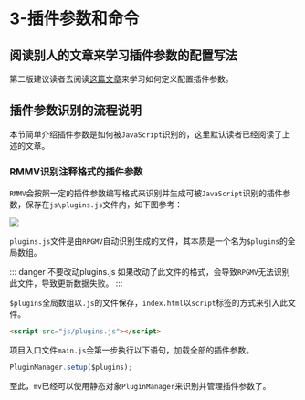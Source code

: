 # 3-插件参数和命令





## 阅读别人的文章来学习插件参数的配置写法
第二版建议读者去阅读[这篇文章](https://www.jianshu.com/p/0bd8b462dac1)来学习如何定义配置插件参数。



## 插件参数识别的流程说明
本节简单介绍插件参数是如何被```JavaScript```识别的，这里默认读者已经阅读了上述的文章。


### RMMV识别注释格式的插件参数
```RMMV```会按照一定的插件参数编写格式来识别并生成可被```JavaScript```识别的插件参数，保存在```js\plugins.js```文件内，如下图参考：

![](https://gitee.com/HechiCollegeComputerAssociation/image-store/raw/master/20220220/fvbxwsoW1c3I.png)

```plugins.js```文件是由```RPGMV```自动识别生成的文件，其本质是一个名为```$plugins```的全局数组。

::: danger 不要改动plugins.js
如果改动了此文件的格式，会导致```RPGMV```无法识别此文件，导致更新数据失败。
:::





```$plugins```全局数组以```.js```的文件保存，```index.html```以```script```标签的方式来引入此文件。
``` html
<script src="js/plugins.js"></script>
```

项目入口文件```main.js```会第一步执行以下语句，加载全部的插件参数。
``` js
PluginManager.setup($plugins);
```
至此，```mv```已经可以使用静态对象```PluginManager```来识别并管理插件参数了。


